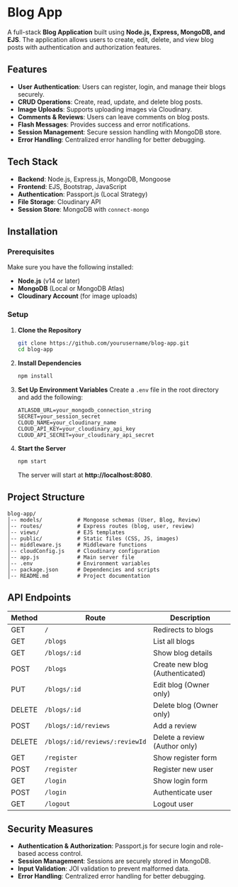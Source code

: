 # Blog App

A full-stack **Blog Application** built using **Node.js, Express, MongoDB, and EJS**. The application allows users to create, edit, delete, and view blog posts with authentication and authorization features.

## Features
- **User Authentication**: Users can register, login, and manage their blogs securely.
- **CRUD Operations**: Create, read, update, and delete blog posts.
- **Image Uploads**: Supports uploading images via Cloudinary.
- **Comments & Reviews**: Users can leave comments on blog posts.
- **Flash Messages**: Provides success and error notifications.
- **Session Management**: Secure session handling with MongoDB store.
- **Error Handling**: Centralized error handling for better debugging.

## Tech Stack
- **Backend**: Node.js, Express.js, MongoDB, Mongoose
- **Frontend**: EJS, Bootstrap, JavaScript
- **Authentication**: Passport.js (Local Strategy)
- **File Storage**: Cloudinary API
- **Session Store**: MongoDB with `connect-mongo`

## Installation

### Prerequisites
Make sure you have the following installed:
- **Node.js** (v14 or later)
- **MongoDB** (Local or MongoDB Atlas)
- **Cloudinary Account** (for image uploads)

### Setup
1. **Clone the Repository**
   ```sh
   git clone https://github.com/yourusername/blog-app.git
   cd blog-app
   ```
2. **Install Dependencies**
   ```sh
   npm install
   ```
3. **Set Up Environment Variables**
   Create a `.env` file in the root directory and add the following:
   ```env
   ATLASDB_URL=your_mongodb_connection_string
   SECRET=your_session_secret
   CLOUD_NAME=your_cloudinary_name
   CLOUD_API_KEY=your_cloudinary_api_key
   CLOUD_API_SECRET=your_cloudinary_api_secret
   ```
4. **Start the Server**
   ```sh
   npm start
   ```
   The server will start at **http://localhost:8080**.

## Project Structure
```
blog-app/
│-- models/           # Mongoose schemas (User, Blog, Review)
│-- routes/           # Express routes (blog, user, review)
│-- views/            # EJS templates
│-- public/           # Static files (CSS, JS, images)
│-- middleware.js     # Middleware functions
│-- cloudConfig.js    # Cloudinary configuration
│-- app.js            # Main server file
│-- .env              # Environment variables
│-- package.json      # Dependencies and scripts
│-- README.md         # Project documentation
```

## API Endpoints
| Method | Route                      | Description |
|--------|----------------------------|-------------|
| GET    | `/`                         | Redirects to blogs |
| GET    | `/blogs`                    | List all blogs |
| GET    | `/blogs/:id`                | Show blog details |
| POST   | `/blogs`                    | Create new blog (Authenticated) |
| PUT    | `/blogs/:id`                | Edit blog (Owner only) |
| DELETE | `/blogs/:id`                | Delete blog (Owner only) |
| POST   | `/blogs/:id/reviews`        | Add a review |
| DELETE | `/blogs/:id/reviews/:reviewId` | Delete a review (Author only) |
| GET    | `/register`                 | Show register form |
| POST   | `/register`                 | Register new user |
| GET    | `/login`                    | Show login form |
| POST   | `/login`                    | Authenticate user |
| GET    | `/logout`                   | Logout user |

## Security Measures
- **Authentication & Authorization**: Passport.js for secure login and role-based access control.
- **Session Management**: Sessions are securely stored in MongoDB.
- **Input Validation**: JOI validation to prevent malformed data.
- **Error Handling**: Centralized error handling for better debugging.
